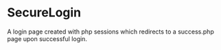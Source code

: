 # SecureLogin
A login page created with php sessions which redirects to a success.php page upon successful login.

